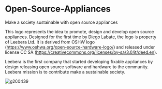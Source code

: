 # Open-Source-Appliances
Make a society sustainable with open source appliances

This logo represents the idea to promote, design and develop open source appliances. Designed for the first time 
by Diego Labate, the logo is property of Leebera Ltd. It is derived from OSHW logo 
(https://www.oshwa.org/open-source-hardware-logo/) and released under license CC SA 
(https://creativecommons.org/licenses/by-sa/3.0/it/deed.en).

Leebera is the first company that started developing fixable appliances by design releasing open source software 
and hardware to the community. Leebera mission is to contribute make a sustainable society. 

![g200439](https://user-images.githubusercontent.com/92993315/201169568-4b13aa2e-9733-49a6-a137-104a35650db6.png)

